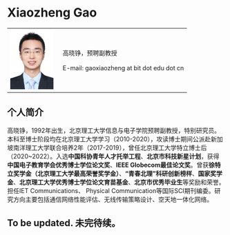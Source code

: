 # Xiaozheng Gao



<table class="imgtable"><tr><td>
<img src="/gaoxiaozheng_photo.jpg" width="100px"/>&nbsp;&nbsp;</td>
<td align="left">
<p>高晓铮，预聘副教授 <br/>
<br/>
 E-mail: gaoxiaozheng at bit dot edu dot cn
</p>
</td>
</tr></table>

 
## 个人简介
高晓铮，1992年出生，北京理工大学信息与电子学院预聘副教授，特别研究员。本科至博士阶段均在北京理工大学学习（2010-2020），攻读博士期间公派赴新加坡南洋理工大学联合培养2年（2017-2019），曾任北京理工大学特立博士后（2020~2022）。入选<strong>中国科协青年人才托举工程</strong>、<strong>北京市科技新星计划</strong>，获得<strong>中国电子教育学会优秀博士学位论文奖</strong>、<strong>IEEE Globecom最佳论文奖</strong>。曾获<strong>徐特立奖学金（北京理工大学最高荣誉奖学金）</strong>、<strong>“青春北理”科研创新榜样</strong>、<strong>国家奖学金</strong>、<strong>北京理工大学优秀博士学位论文育苗基金</strong>、<strong>北京市优秀毕业生</strong>等奖励和荣誉。担任IET Communications、 Physical Communication等国际SCI期刊编委。研究方向主要包括通信网络性能评估、无线传输策略设计、空天地一体化网络。

## To be updated. 未完待续。



<!--  You can use the [editor on GitHub](https://github.com/gaoxiaozheng/aaa/edit/gh-pages/index.md) to maintain and preview the content for your website in Markdown files.

Whenever you commit to this repository, GitHub Pages will run [Jekyll](https://jekyllrb.com/) to rebuild the pages in your site, from the content in your Markdown files.

### Markdown

Markdown is a lightweight and easy-to-use syntax for styling your writing. It includes conventions for

```markdown
Syntax highlighted code block

# Header 1
## Header 2
### Header 3

- Bulleted
- List

1. Numbered
2. List

**Bold** and _Italic_ and `Code` text

[Link](url) and ![Image](src)
```

For more details see [Basic writing and formatting syntax](https://docs.github.com/en/github/writing-on-github/getting-started-with-writing-and-formatting-on-github/basic-writing-and-formatting-syntax).

### Jekyll Themes

Your Pages site will use the layout and styles from the Jekyll theme you have selected in your [repository settings](https://github.com/gaoxiaozheng/aaa/settings/pages). The name of this theme is saved in the Jekyll `_config.yml` configuration file.

### Support or Contact

Having trouble with Pages? Check out our [documentation](https://docs.github.com/categories/github-pages-basics/) or [contact support](https://support.github.com/contact) and we’ll help you sort it out.
  -->
